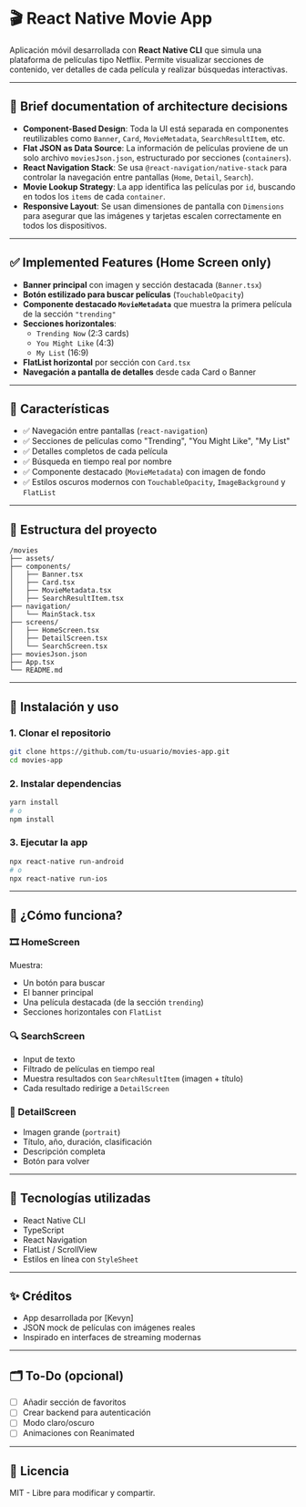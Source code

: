 # 🎬 React Native Movie App

Aplicación móvil desarrollada con **React Native CLI** que simula una plataforma de películas tipo Netflix. Permite visualizar secciones de contenido, ver detalles de cada película y realizar búsquedas interactivas.

---

## 📐 Brief documentation of architecture decisions

- **Component-Based Design**: Toda la UI está separada en componentes reutilizables como `Banner`, `Card`, `MovieMetadata`, `SearchResultItem`, etc.
- **Flat JSON as Data Source**: La información de películas proviene de un solo archivo `moviesJson.json`, estructurado por secciones (`containers`).
- **React Navigation Stack**: Se usa `@react-navigation/native-stack` para controlar la navegación entre pantallas (`Home`, `Detail`, `Search`).
- **Movie Lookup Strategy**: La app identifica las películas por `id`, buscando en todos los `items` de cada `container`.
- **Responsive Layout**: Se usan dimensiones de pantalla con `Dimensions` para asegurar que las imágenes y tarjetas escalen correctamente en todos los dispositivos.

---

## ✅ Implemented Features (Home Screen only)

- **Banner principal** con imagen y sección destacada (`Banner.tsx`)
- **Botón estilizado para buscar películas** (`TouchableOpacity`)
- **Componente destacado `MovieMetadata`** que muestra la primera película de la sección `"trending"`
- **Secciones horizontales**:
  - `Trending Now` (2:3 cards)
  - `You Might Like` (4:3)
  - `My List` (16:9)
- **FlatList horizontal** por sección con `Card.tsx`
- **Navegación a pantalla de detalles** desde cada Card o Banner

---

## 📱 Características

- ✅ Navegación entre pantallas (`react-navigation`)
- ✅ Secciones de películas como "Trending", "You Might Like", "My List"
- ✅ Detalles completos de cada película
- ✅ Búsqueda en tiempo real por nombre
- ✅ Componente destacado (`MovieMetadata`) con imagen de fondo
- ✅ Estilos oscuros modernos con `TouchableOpacity`, `ImageBackground` y `FlatList`

---

## 🧱 Estructura del proyecto

```
/movies
├── assets/
├── components/
│   ├── Banner.tsx
│   ├── Card.tsx
│   ├── MovieMetadata.tsx
│   ├── SearchResultItem.tsx
├── navigation/
│   └── MainStack.tsx
├── screens/
│   ├── HomeScreen.tsx
│   ├── DetailScreen.tsx
│   └── SearchScreen.tsx
├── moviesJson.json
├── App.tsx
└── README.md
```

---

## 🚀 Instalación y uso

### 1. Clonar el repositorio

```bash
git clone https://github.com/tu-usuario/movies-app.git
cd movies-app
```

### 2. Instalar dependencias

```bash
yarn install
# o
npm install
```

### 3. Ejecutar la app

```bash
npx react-native run-android
# o
npx react-native run-ios
```

---

## 🧠 ¿Cómo funciona?

### 🎞 HomeScreen

Muestra:
- Un botón para buscar
- El banner principal
- Una película destacada (de la sección `trending`)
- Secciones horizontales con `FlatList`

### 🔍 SearchScreen

- Input de texto
- Filtrado de películas en tiempo real
- Muestra resultados con `SearchResultItem` (imagen + título)
- Cada resultado redirige a `DetailScreen`

### 📄 DetailScreen

- Imagen grande (`portrait`)
- Título, año, duración, clasificación
- Descripción completa
- Botón para volver

---

## 🧰 Tecnologías utilizadas

- React Native CLI
- TypeScript
- React Navigation
- FlatList / ScrollView
- Estilos en línea con `StyleSheet`

---

## ✨ Créditos

- App desarrollada por [Kevyn]
- JSON mock de películas con imágenes reales
- Inspirado en interfaces de streaming modernas

---

## 🗂 To-Do (opcional)

- [ ] Añadir sección de favoritos
- [ ] Crear backend para autenticación
- [ ] Modo claro/oscuro
- [ ] Animaciones con Reanimated

---

## 🧾 Licencia

MIT - Libre para modificar y compartir.
